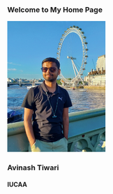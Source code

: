 ### Welcome to My Home Page

<img src="./Profile_picture.jpg" alt="Profile Picture" width="225" height="300">

### Avinash Tiwari
#### IUCAA

